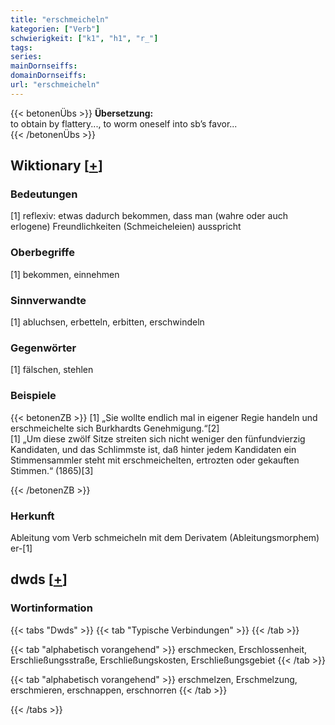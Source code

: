 ```yaml
---
title: "erschmeicheln"
kategorien: ["Verb"]
schwierigkeit: ["k1", "h1", "r_"]
tags:
series:
mainDornseiffs:
domainDornseiffs:
url: "erschmeicheln"
---
```


{{< betonenÜbs >}}
**Übersetzung:**  
to obtain by flattery..., to worm oneself into sb’s favor...  
{{< /betonenÜbs >}}

## Wiktionary [[+](https://de.wiktionary.org/wiki/erschmeicheln)]

### Bedeutungen
[1] reflexiv: etwas dadurch bekommen, dass man (wahre oder auch erlogene) Freundlichkeiten (Schmeicheleien) ausspricht  

### Oberbegriffe
[1] bekommen, einnehmen  

### Sinnverwandte
[1] abluchsen, erbetteln, erbitten, erschwindeln  

### Gegenwörter
[1] fälschen, stehlen  

### Beispiele
{{< betonenZB >}}
[1] „Sie wollte endlich mal in eigener Regie handeln und erschmeichelte sich Burkhardts Genehmigung.“[2]  
[1] „Um diese zwölf Sitze streiten sich nicht weniger den fünfundvierzig Kandidaten, und das Schlimmste ist, daß hinter jedem Kandidaten ein Stimmensammler steht mit erschmeichelten, ertrozten oder gekauften Stimmen.“ (1865)[3]  

{{< /betonenZB >}}
### Herkunft
Ableitung vom Verb schmeicheln mit dem Derivatem (Ableitungsmorphem) er-[1]  



## dwds [[+](https://www.dwds.de/wb/erschmeicheln)]

### Wortinformation
{{< tabs "Dwds" >}}
{{< tab "Typische Verbindungen" >}}
{{< /tab >}}

{{< tab "alphabetisch vorangehend" >}}
erschmecken, Erschlossenheit, Erschließungsstraße, Erschließungskosten, Erschließungsgebiet
{{< /tab >}}

{{< tab "alphabetisch vorangehend" >}}
erschmelzen, Erschmelzung, erschmieren, erschnappen, erschnorren
{{< /tab >}}

{{< /tabs >}}


